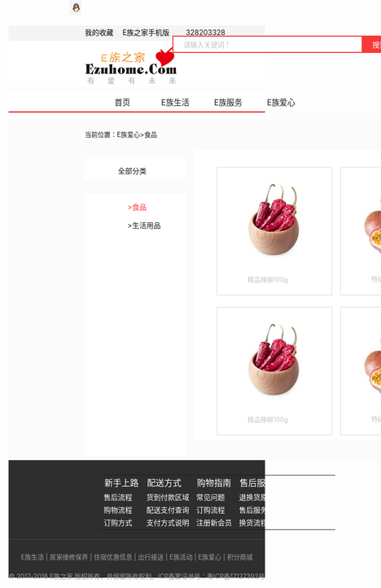 <!DOCTYPE html>
<html>
<head>
	<title>work</title>
	<meta charset="utf-8"/>
	<style type="text/css">
	/*我知道很多地方都应该嵌套超链接标签，但是我不想嵌套了！这个页面它已经长得和设计图一样了！它已经很好看了！*/
		*{/*重置样式 */
		padding:0;
		margin:0;
		}
		#header{
			background-color: #f4f4f4;
			width: 100%;
			height: 30px;
			line-height: 2em;
			overflow: hidden;
		}
		#header a{
			text-decoration: none;
			color: black;
			position: relative;
			left:150px;
		}
		#header img{
			position: absolute;
			top:1px;
			left:348px;
		}
		#header p{
			display: inline;
			position: relative;
			left:150px;
		}
		#header2{
			background-color: #ffffff;
			width: 100%;
			height: 90px;
			overflow: hidden;
		}
		#header2 img{
			position: relative;
			left:150px;
		}
		#inp1{
			width:350px;
			height: 30px;
			color:#c1c1c1;
			padding-left: 20px;
			text-align: left;
			border:2px solid #f83838;
			position: absolute;
			left:550px;
			top:70px;
		}
		#inp2{
			font-size:1em;
			background-color: #f83838;
			color:white;
			width:70px;
			height: 34px;
			text-align: center;
			border:2px solid #f83838;
			position: absolute;
			left:922px;
			top:70px;
		}
		#car{
			border:1px solid #e3e3e3;
			background-color:#f5f5f5;
			width:155px;
			height: 34px;
			position: absolute;
			left:1200px;
			top:70px;
		}
		#car img{
			position: absolute;
			left:15px;
			top:4px;
		}
		#car p{
			display: inline;
		}
		#cars{
			font-size: 0.9em;
			position: relative;
			left:45px;
			top:10px;
		}
		#header3{
			margin-top: 10px;
			border-bottom: 2px solid #e00304;
			width: 100%;
			height: 35px;
			background-color: #ffffff;
		}
		#header3 ul{
			position: relative;
			left:150px;
			list-style-type: none;
		}
		#header3 li{
			padding-top: 5px;
			padding-bottom: 5px;
			text-align: center;
			font-size: 1.1em;
			width:100px;
			display: inline-block;
		}
		#header3 li:hover{
			border-radius:4px;
			height: 20px;
			color: white;
			background-color: #fd0304;
		}
		#main{
			background-color: #fbfbfb;
			width:800px; 
			height: 670px;
			position: relative;
			left:150px;
		}
		#main p{
			font-size: 0.9em;
			padding-top: 20px;
			padding-bottom: 20px;
		}
		#left1{
			width: 200px;
			height: 40px;
			background: url(list.png) no-repeat 20px center;
			background-color: #ffffff;
			position: relative;
			top:5px;
		}
		#left1 p{
			font-size: 1em;
			position: relative;
			top: -7px;
			left: 65px;
		}
		#left2{
			position: relative;
			top:20px;
			background-color: #ffffff;
			width: 200px;
			height: 515px;
		}
		#left2 ul{
			position: relative;
			left:60px;
		}
		#left2 li{
			padding-top: 15px;
			line-height: 1.5em;
			list-style-type: none;
		}
		#content{
			width: 1000px;
			height: 570px;
			position: absolute;
			top:60px;
			left: 215px;
			background-color: #ffffff;
		}
		#content ul{
			position: relative;
			top: 20px;
			margin-bottom: 20px;
		}
		#content li{
			list-style-type: none;
			display: inline-block;
			margin-right:12px;
		}
		ul>li>div{
			border:1px solid #dbdbdb;
			width:225px;
			height: 250px;
			overflow: hidden;
		}
		#content img{
			position: relative;
			top:20px;
			left: 35px;
			overflow: hidden;
		}
		#content p{
			 position: relative;
			 top:10px;
			 left:60px;
			 color: #c5c5c5;
		}
		.hidden{
			text-align: center;
		}
		#last{
			padding-top: 15px;
			color:#ffffff;
			text-align: left;
			background-color: #2e2e2e;
			width: 100%;
			height: 140px;
			border-bottom: 1px solid #454545;
		}
		#last table{
			position: relative;
			left:180px;
		}
		#last2{
			padding-top: 10px;
			padding-bottom: 15px;
			line-height: 2em;
			color: #9e9e9e;
			font-size: 0.9em;
			text-align: center;
			background-color: #2e2e2e;
			width: 100%;
			height: 50px;
		}
	</style>
</head>
<body>
	<form>
	<div id="header">
		<a href="#">我的收藏</a>&#12288;
		<a href="#">E族之家手机版</a>&#12288;&#12288;
		<img src=".\qq.jpg"/>
		<p>328203328</p>
		<p style="position: relative;left:750px;">扫描加入&#12288;欢迎来到E族之家，请登录 | 注册</p>
	</div>
	<div id="header2">
		<img src=".\Ezu.png"/>
		<div>
			<input id="inp1" type="text" name="search" value="请输入关键词！"/>
			<input id="inp2" type="submit" name="submit" value="搜索"/>
		</div>
		<div id="car">
			<img src=".\car.png"/>
			<div id="cars">
				<p>购物车(
					<p style="color: #f83838;">0</p>
				)件</p>
			</div>
		</div>
	</div>
	<div id="header3">
		<ul>
			<li>首页</li>
			<li>E族生活</li>
			<li>E族服务</li>
			<li>E族爱心</li>
		</ul>
	</div>
	<div style="background-color: #fbfbfb;width:100%;">
		<div id="main">
			<p>当前位置：E族爱心>食品</p>
			<div id="left1">
				<p>全部分类</p>
			</div>
			<div id="left2">
				<ul>
					<li style="color: #f83838;">>食品</li>
					<li>>生活用品</li>
				</ul>
			</div>
			<div id="content">
				<ul style="position: relative;left: 20px;">
					<li><div>
						<img style="position: relative;top: 20px;left: 45px;" src=".\lajiao.jpg"/>
						<p>精品辣椒100g</p>
						<div class="hidden">￥90.00</div>
						</div></li>
					<li><div>
						<img style="position: relative;top: 30px;left: 35px;" src=".\fruit.jpg"/>
						<p>特级百香果3斤</p>
						<div class="hidden">￥90.00</div>
						</div></li>
					<li><div>
						<img style="position: relative;top: 10px;left: 60px;" src=".\bear.png"/>
						<p style="position: relative;top:3px;">万威啤酒500ml</p>
						<div class="hidden" style="position: relative;top:-10px;">￥90.00</div>
						</div></li>
					<li><div>
						<img style="position: relative;top: 20px;left: 8px;" src=".\peanut.jpg"/>
						<p>万威啤酒500ml</p>
						<div class="hidden">￥90.00</div>
					</div></li>
				</ul>
				<ul style="position: relative;left: 20px;">
					<li><div>
						<img style="position: relative;top: 20px;left: 45px;" src=".\lajiao.jpg"/>
						<p>精品辣椒100g</p>
						<div class="hidden">￥90.00</div>
						</div></li>
					<li><div>
						<img style="position: relative;top: 30px;left: 35px;" src=".\fruit.jpg"/>
						<p>特级百香果3斤</p>
						<div class="hidden">￥90.00</div>
						</div></li>
					<li><div>
						<img style="position: relative;top: 10px;left: 60px;" src=".\bear.png"/>
						<p style="position: relative;top:3px;">万威啤酒500ml</p>
						<div class="hidden" style="position: relative;top:-10px;">￥90.00</div>
						</div></li>
					<li><div>
						<img style="position: relative;top: 20px;left: 8px;" src=".\peanut.jpg"/>
						<p>万威啤酒500ml</p>
						<div class="hidden">￥90.00</div>
					</div></li>
				</ul>
			</div>
		</div>
	</div>
	<div id="last">
		<table width="1350px" height="120px" align="center">
			<tr style="font-size: 1.2em;">
				<td>新手上路</td>
				<td>配送方式</td>
				<td>购物指南</td>
				<td>售后服务</td>
				<td>关于我们</td>
			</tr>
			<tr>
				<td>售后流程</td>
				<td>货到付款区域</td>
				<td>常见问题</td>
				<td>退换货原则</td>
				<td>网站故障报告</td>
			</tr>
			<tr>
				<td>购物流程</td>
				<td>配送支付查询</td>
				<td>订购流程</td>
				<td>售后服务保证</td>
				<td>联系我们</td>
			</tr>
			<tr>
				<td>订购方式</td>
				<td>支付方式说明</td>
				<td>注册新会员</td>
				<td>换货流程</td>
				<td>投诉与建议</td>
			</tr>
		</table>
	</div>
	<div id="last2">
		<p>E族生活  |  居家维修保养  |  住宿优惠信息  |  出行接送  |  E族活动  |  E族爱心  |  积分商城 </p>
		<p>© 2017-2018  E族之家  版权所有，并保留所有权利。ICP备案证书号：粤ICP备17127392号</p>
	</div>
	</form>
</body>
</html>
